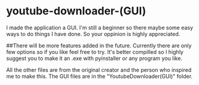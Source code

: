 # youtube-downloader-(GUI)

I made the application a GUI.
I'm still a beginner so there maybe some easy ways to do things I have done.
So your oppinion is highly appreciated.

##There will be more features added in the future.
Currently there are only few options so if you like feel free to try.
It's better compilled so I highly suggest you to make it an .exe with pyinstaller or any program you like.

All the other files are from the original creator and the person who inspired me to make this. The GUI files are in the "YoutubeDownloader(GUI)" folder.
